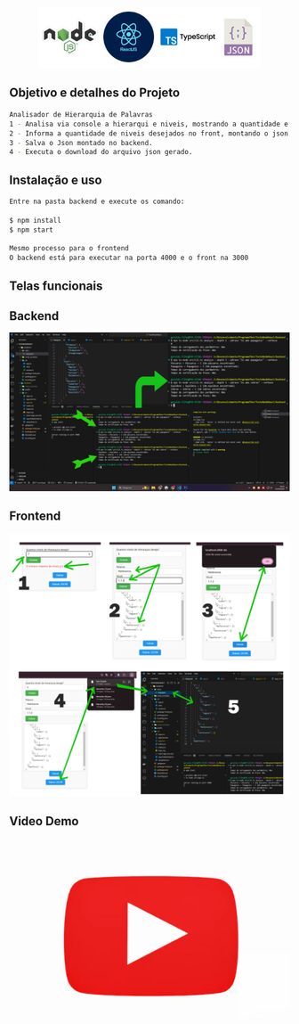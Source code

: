 <p align="center">
  <img src="./images/logo.jpg" width="400" alt="Logo" />
</p>

## Objetivo e detalhes do Projeto
```bash
Analisador de Hierarquia de Palavras
1 - Analisa via console a hierarqui e niveis, mostrando a quantidade e nivel encontrado da palavra no backend.
2 - Informa a quantidade de niveis desejados no front, montando o json com base na palavra e nível.
3 - Salva o Json montado no backend.
4 - Executa o download do arquivo json gerado.
```

## Instalação e uso
```bash
Entre na pasta backend e execute os comando:

$ npm install 
$ npm start

Mesmo processo para o frontend
O backend está para executar na porta 4000 e o front na 3000

```

## Telas funcionais
## Backend
<img src="./images/teste1.jpg" width="700" alt="Logo" />

## Frontend
<img src="./images/teste2.jpg" width="700" alt="Logo" />

## Video Demo
[![Assista ao vídeo](./images/video.jpg)](https://www.youtube.com/m5abKpHU7sk)
